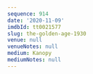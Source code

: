 ```yaml
---
sequence: 914
date: '2020-11-09'
imdbId: tt0021577
slug: the-golden-age-1930
venue: null
venueNotes: null
medium: Kanopy
mediumNotes: null
---
```


